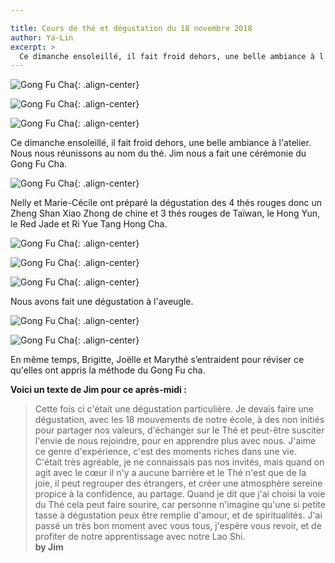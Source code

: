 ```yaml
---

title: Cours de thé et dégustation du 18 novembre 2018
author: Ya-Lin
excerpt: >
  Ce dimanche ensoleillé, il fait froid dehors, une belle ambiance à l'atelier. Nous nous réunissons au nom du thé. Jim nous a fait une cérémonie du Gong Fu Cha.
---
```


![Gong Fu Cha](/images/2018-11-18-degustation-1.jpg){: .align-center}

![Gong Fu Cha](/images/2018-11-18-degustation-2.jpg){: .align-center}

![Gong Fu Cha](/images/2018-11-18-degustation-3.jpg){: .align-center}

Ce dimanche ensoleillé, il fait froid dehors, une belle ambiance à l'atelier. Nous nous réunissons au nom du thé. Jim nous a fait une cérémonie du Gong Fu Cha.

![Gong Fu Cha](/images/2018-11-18-degustation-4.jpg){: .align-center}

Nelly et Marie-Cécile ont préparé la dégustation des 4 thés rouges donc un Zheng Shan Xiao Zhong de chine et 3 thés rouges de Taïwan, le Hong Yun, le Red Jade et Ri Yue Tang Hong Cha.

![Gong Fu Cha](/images/2018-11-18-degustation-5.jpg){: .align-center}

![Gong Fu Cha](/images/2018-11-18-degustation-6.jpg){: .align-center}

![Gong Fu Cha](/images/2018-11-18-degustation-7.jpg){: .align-center}

Nous avons fait une dégustation à l'aveugle.

![Gong Fu Cha](/images/2018-11-18-degustation-8.jpg){: .align-center}

![Gong Fu Cha](/images/2018-11-18-degustation-9.jpg){: .align-center}

En même temps, Brigitte, Joëlle et Marythé s’entraident pour réviser ce qu'elles ont appris la méthode du Gong Fu cha. 

**Voici un texte de Jim pour ce après-midi :**

> Cette fois ci c'était une dégustation particulière. Je devais faire une dégustation, avec les 18 mouvements de notre école, à des non initiés pour partager nos valeurs, d'échanger sur le Thé et peut-être susciter l'envie de nous rejoindre, pour en apprendre plus avec nous. J'aime ce genre d'expérience, c'est des moments riches dans une vie. C'était très agréable, je ne connaissais pas nos invités, mais quand on agit avec le cœur il n'y a aucune barrière et le Thé n'est que de la joie, il peut regrouper des étrangers, et créer une atmosphère sereine propice à la confidence, au partage. Quand je dit que j'ai choisi la voie du Thé cela peut faire sourire, car personne n'imagine qu'une si petite tasse à dégustation peux être remplie d'amour, et de spiritualités. J'ai passé un très bon moment avec vous tous, j'espère vous revoir, et de profiter de notre apprentissage avec notre Lao Shi.  
**by Jim**
 